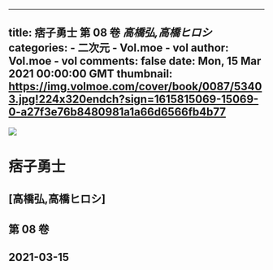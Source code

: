 
---
title: 痞子勇士 第 08 卷 _高橋弘,高橋ヒロシ_
categories: 
    - 二次元
    - Vol.moe - vol
author: Vol.moe - vol
comments: false
date: Mon, 15 Mar 2021 00:00:00 GMT
thumbnail: https://img.volmoe.com/cover/book/0087/53403.jpg!224x320endch?sign=1615815069-15069-0-a27f3e76b8480981a1a66d6566fb4b77
---

<div>   
<img src="https://img.volmoe.com/cover/book/0087/53403.jpg!224x320endch?sign=1615815069-15069-0-a27f3e76b8480981a1a66d6566fb4b77" referrerpolicy="no-referrer">
            <h1>痞子勇士</h1>
            <h2>[高橋弘,高橋ヒロシ]</h2>
            <h2>第 08 卷</h2>
            <h2>2021-03-15</h2>  
</div>
            